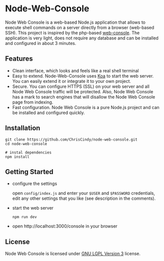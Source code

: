 # Node-Web-Console
Node Web Console is a web-based Node.js application that allows to execute shell commands on a server directly from a browser (web-based SSH). This project is inspired by the php-based [web-console](https://github.com/nickola/web-console). 
The application is very light, does not require any database and can be installed and configured in about 3 minutes.

## Features
- Clean interface, which looks and feels like a real shell terminal
- Easy to extend. Node-Web-Console uses [Koa](https://github.com/koajs/koa) to start the web server. You can easily extend it or integrate it to your own project.
- Secure. You can configure HTTPS (SSL) on your web server and all Node Web Console traffic will be protected. Also, Node Web Console has a mark to search engines that will disallow the Node Web Console page from indexing.
- Fast configuration. Node Web Console is a pure Node.js project and can be installed and configured quickly.


## Installation

```shell
git clone https://github.com/ChrisCindy/node-web-console.git
cd node-web-console

# instal dependencies 
npm install
```

## Getting Started

- configure the settings

  open `config/index.js` and enter your `$USER` and `$PASSWORD` credentials, edit any other settings that you like (see description in the comments).
- start the web server

  ```shell
  npm run dev
  ```
- open http://localhost:3000/console in your browser

## License
Node Web Console is licensed under [GNU LGPL Version 3](http://www.gnu.org/licenses/lgpl.html) license.
